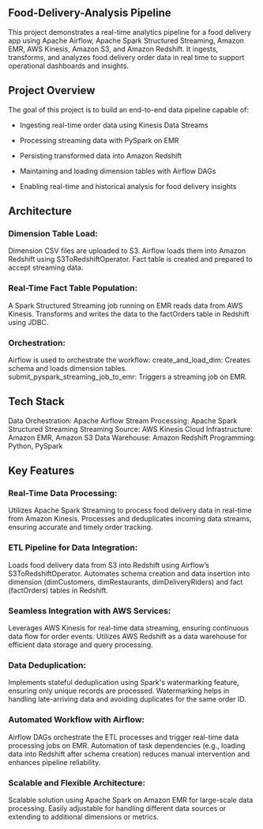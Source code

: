 ## Food-Delivery-Analysis Pipeline

This project demonstrates a real-time analytics pipeline for a food delivery app using Apache Airflow, Apache Spark Structured Streaming, Amazon EMR, AWS Kinesis, Amazon S3, and Amazon Redshift. It ingests, transforms, and analyzes food delivery order data in real time to support operational dashboards and insights.


## Project Overview
The goal of this project is to build an end-to-end data pipeline capable of:

- Ingesting real-time order data using Kinesis Data Streams

- Processing streaming data with PySpark on EMR

- Persisting transformed data into Amazon Redshift

- Maintaining and loading dimension tables with Airflow DAGs

- Enabling real-time and historical analysis for food delivery insights

## Architecture
### Dimension Table Load:

Dimension CSV files are uploaded to S3.
Airflow loads them into Amazon Redshift using S3ToRedshiftOperator.
Fact table is created and prepared to accept streaming data.

### Real-Time Fact Table Population:

A Spark Structured Streaming job running on EMR reads data from AWS Kinesis.
Transforms and writes the data to the factOrders table in Redshift using JDBC.

### Orchestration:

Airflow is used to orchestrate the workflow:
create_and_load_dim: Creates schema and loads dimension tables.
submit_pyspark_streaming_job_to_emr: Triggers a streaming job on EMR.

## Tech Stack
Data Orchestration: Apache Airflow
Stream Processing: Apache Spark Structured Streaming
Streaming Source: AWS Kinesis
Cloud Infrastructure: Amazon EMR, Amazon S3
Data Warehouse: Amazon Redshift
Programming: Python, PySpark

## Key Features
### Real-Time Data Processing:

Utilizes Apache Spark Streaming to process food delivery data in real-time from Amazon Kinesis.
Processes and deduplicates incoming data streams, ensuring accurate and timely order tracking.

### ETL Pipeline for Data Integration:

Loads food delivery data from S3 into Redshift using Airflow’s S3ToRedshiftOperator.
Automates schema creation and data insertion into dimension (dimCustomers, dimRestaurants, dimDeliveryRiders) and fact (factOrders) tables in Redshift.

### Seamless Integration with AWS Services:

Leverages AWS Kinesis for real-time data streaming, ensuring continuous data flow for order events.
Utilizes AWS Redshift as a data warehouse for efficient data storage and query processing.

### Data Deduplication:

Implements stateful deduplication using Spark's watermarking feature, ensuring only unique records are processed.
Watermarking helps in handling late-arriving data and avoiding duplicates for the same order ID.

### Automated Workflow with Airflow:

Airflow DAGs orchestrate the ETL processes and trigger real-time data processing jobs on EMR.
Automation of task dependencies (e.g., loading data into Redshift after schema creation) reduces manual intervention and enhances pipeline reliability.

### Scalable and Flexible Architecture:

Scalable solution using Apache Spark on Amazon EMR for large-scale data processing.
Easily adjustable for handling different data sources or extending to additional dimensions or metrics.

